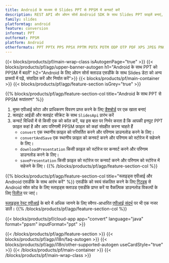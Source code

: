 ```yaml
---
title: Android के माध्यम से Slides PPT से PPSM में कनवर्ट करें
description: REST API और ओपन सोर्स Android SDK के साथ Slides PPT फ़ाइलें बनाएं, संपादित करें या PPSMमें कनवर्ट करें
family: slides
platformtag: android
feature: conversion
informat: PPT
outformat: PPSM
platform: Android
otherformats: PPT PPTX PPS PPSX PPTM POTX POTM ODP OTP PDF XPS JPEG PNG BMP TIFF SVG HTML SWF HTML5 GIF XAML MD MPEG4
---
```


{{< blocks/products/pf/main-wrap-class isAutogenPage="true" >}}
{{< blocks/products/pf/agp/upper-banner-autogen h1="Android के साथ PPT को PPSM में बदलें" h2="Android के लिए ओपन सोर्स क्लाउड एसडीके के साथ Slides डेटा को अन्य प्रारूपों में पढ़ें, संपादित करें और निर्यात करें">}}
{{< blocks/products/pf/main-container >}}
{{< blocks/products/pf/agp/feature-section isGrey="true" >}}

{{% blocks/products/pf/agp/feature-section-col title="Android के साथ PPT से PPSM रूपांतरण" %}}
1. मुफ़्त एपीआई कोटा और प्राधिकरण विवरण प्राप्त करने के लिए <a href="https://dashboard.aspose.cloud/">डैशबोर्ड</a> पर एक खाता बनाएं
1. क्लाइंट आईडी और क्लाइंट सीक्रेट के साथ ```SlidesApi``` प्रारंभ करें
1. कन्वर्ट विधियों में से किसी एक को कॉल करें, यह इस बात पर निर्भर करता है कि आपकी इनपुट PPT फ़ाइल कहां है और आप परिणामी PPSM फ़ाइल को कहां संग्रहीत करना चाहते हैं
    - ```convert``` एक स्थानीय फ़ाइल को परिवर्तित करने और परिणाम डाउनलोड करने के लिए।
    - ```convertAndSave``` एक स्थानीय फ़ाइल को कनवर्ट करने और परिणाम को स्टोरेज में सहेजने के लिए।
    - ```downloadPresentation``` किसी फ़ाइल को स्टोरेज पर कनवर्ट करने और परिणाम डाउनलोड करने के लिए।
    - ```savePresentation``` किसी फ़ाइल को स्टोरेज पर कनवर्ट करने और परिणाम को स्टोरेज में सहेजने के लिए।
{{% /blocks/products/pf/agp/feature-section-col %}}

{{% blocks/products/pf/agp/feature-section-col title="स्लाइड्स एपीआई और Android एसडीके के साथ आरंभ करें" %}}
एसडीके को स्वयं संकलित करने के लिए [गिटहब](https://github.com/aspose-slides-cloud/aspose-slides-cloud-android) से Android स्रोत कोड के लिए स्लाइड्स क्लाउड एसडीके प्राप्त करें या वैकल्पिक डाउनलोड विकल्पों के लिए [रिलीज़](https://releases.aspose.cloud/) पर जाएं।

[स्लाइड्स रेस्ट एपीआई](https://products.aspose.cloud/slides/curl/) के बारे में अधिक जानने के लिए स्वैगर-आधारित [एपीआई संदर्भ](https://apireference.aspose.cloud/slides/) पर भी एक नजर डालें।
{{% /blocks/products/pf/agp/feature-section-col %}}

{{< blocks/products/pf/cloud-app app="convert" language="java" format="ppsm" inputFormat="ppt" >}}

{{< /blocks/products/pf/agp/feature-section >}}
{{< blocks/products/pf/agp/i18n/faq-autogen >}}
{{< blocks/products/pf/agp/i18n/other-supported-autogen useCardStyle="true" >}}
{{< /blocks/products/pf/main-container >}}
{{< /blocks/products/pf/main-wrap-class >}}